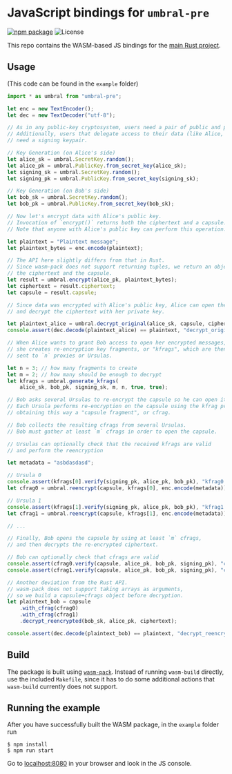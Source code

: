 # JavaScript bindings for `umbral-pre`

[![npm package][js-npm-image]][js-npm-link] ![License][js-license-image]

This repo contains the WASM-based JS bindings for the [main Rust project][umbral-pre].

## Usage

(This code can be found in the `example` folder)

```javascript
import * as umbral from "umbral-pre";

let enc = new TextEncoder();
let dec = new TextDecoder("utf-8");

// As in any public-key cryptosystem, users need a pair of public and private keys.
// Additionally, users that delegate access to their data (like Alice, in this example)
// need a signing keypair.

// Key Generation (on Alice's side)
let alice_sk = umbral.SecretKey.random();
let alice_pk = umbral.PublicKey.from_secret_key(alice_sk);
let signing_sk = umbral.SecretKey.random();
let signing_pk = umbral.PublicKey.from_secret_key(signing_sk);

// Key Generation (on Bob's side)
let bob_sk = umbral.SecretKey.random();
let bob_pk = umbral.PublicKey.from_secret_key(bob_sk);

// Now let's encrypt data with Alice's public key.
// Invocation of `encrypt()` returns both the ciphertext and a capsule.
// Note that anyone with Alice's public key can perform this operation.

let plaintext = "Plaintext message";
let plaintext_bytes = enc.encode(plaintext);

// The API here slightly differs from that in Rust.
// Since wasm-pack does not support returning tuples, we return an object containing
// the ciphertext and the capsule.
let result = umbral.encrypt(alice_pk, plaintext_bytes);
let ciphertext = result.ciphertext;
let capsule = result.capsule;

// Since data was encrypted with Alice's public key, Alice can open the capsule
// and decrypt the ciphertext with her private key.

let plaintext_alice = umbral.decrypt_original(alice_sk, capsule, ciphertext);
console.assert(dec.decode(plaintext_alice) == plaintext, "decrypt_original() failed");

// When Alice wants to grant Bob access to open her encrypted messages,
// she creates re-encryption key fragments, or "kfrags", which are then
// sent to `n` proxies or Ursulas.

let n = 3; // how many fragments to create
let m = 2; // how many should be enough to decrypt
let kfrags = umbral.generate_kfrags(
    alice_sk, bob_pk, signing_sk, m, n, true, true);

// Bob asks several Ursulas to re-encrypt the capsule so he can open it.
// Each Ursula performs re-encryption on the capsule using the kfrag provided by Alice,
// obtaining this way a "capsule fragment", or cfrag.

// Bob collects the resulting cfrags from several Ursulas.
// Bob must gather at least `m` cfrags in order to open the capsule.

// Ursulas can optionally check that the received kfrags are valid
// and perform the reencryption

let metadata = "asbdasdasd";

// Ursula 0
console.assert(kfrags[0].verify(signing_pk, alice_pk, bob_pk), "kfrag0 is invalid");
let cfrag0 = umbral.reencrypt(capsule, kfrags[0], enc.encode(metadata));

// Ursula 1
console.assert(kfrags[1].verify(signing_pk, alice_pk, bob_pk), "kfrag1 is invalid");
let cfrag1 = umbral.reencrypt(capsule, kfrags[1], enc.encode(metadata));

// ...

// Finally, Bob opens the capsule by using at least `m` cfrags,
// and then decrypts the re-encrypted ciphertext.

// Bob can optionally check that cfrags are valid
console.assert(cfrag0.verify(capsule, alice_pk, bob_pk, signing_pk), "cfrag0 is invalid");
console.assert(cfrag1.verify(capsule, alice_pk, bob_pk, signing_pk), "cfrag1 is invalid");

// Another deviation from the Rust API.
// wasm-pack does not support taking arrays as arguments,
// so we build a capsule+cfrags object before decryption.
let plaintext_bob = capsule
    .with_cfrag(cfrag0)
    .with_cfrag(cfrag1)
    .decrypt_reencrypted(bob_sk, alice_pk, ciphertext);

console.assert(dec.decode(plaintext_bob) == plaintext, "decrypt_reencrypted() failed");
```

## Build

The package is built using [`wasm-pack`](https://github.com/rustwasm/wasm-pack).
Instead of running `wasm-build` directly, use the included `Makefile`, since it has to do some additional actions that `wasm-build` currently does not support.

## Running the example

After you have successfully built the WASM package, in the `example` folder run
```
$ npm install
$ npm run start
```
Go to [localhost:8080](http://localhost:8080/) in your browser and look in the JS console.

[js-npm-image]: https://img.shields.io/npm/v/umbral-pre
[js-npm-link]: https://www.npmjs.com/package/umbral-pre
[js-license-image]: https://img.shields.io/npm/l/umbral-pre
[umbral-pre]: https://github.com/nucypher/rust-umbral/tree/master/umbral-pre
